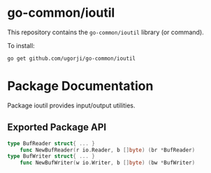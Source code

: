 # go-common/ioutil

This repository contains the `go-common/ioutil` library (or command).

To install:

```
go get github.com/ugorji/go-common/ioutil
```

# Package Documentation


Package ioutil provides input/output utilities.

## Exported Package API

```go
type BufReader struct{ ... }
    func NewBufReader(r io.Reader, b []byte) (br *BufReader)
type BufWriter struct{ ... }
    func NewBufWriter(w io.Writer, b []byte) (bw *BufWriter)
```
